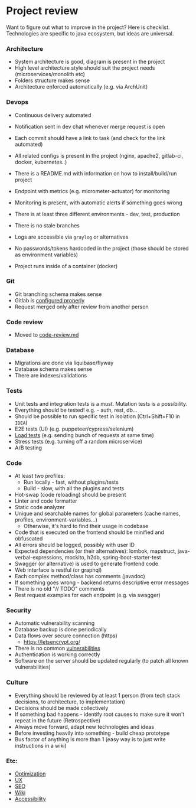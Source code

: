 # Project review
Want to figure out what to improve in the project? Here is checklist. Technologies are specific to java ecosystem, but ideas are universal.

### Architecture
* System architecture is good, diagram is present in the project
* High level architecture style should suit the project needs (microservices/monolith etc)
* Folders structure makes sense
* Architecture enforced automatically (e.g. via ArchUnit)

### Devops
* Continuous delivery automated
* Notification sent in dev chat whenever merge request is open
* Each commit should have a link to task (and check for the link automated)
* All related configs is present in the project (nginx, apache2, gitlab-ci, docker, kubernetes..)
* There is a README.md with information on how to install/build/run project
* Endpoint with metrics (e.g. micrometer-actuator) for monitoring
* Monitoring is present, with automatic alerts if something goes wrong
* There is at least three different environments - dev, test, production
* There is no stale branches
* Logs are accessible via `graylog` or alternatives
* No passwords/tokens hardcoded in the project (those should be stored as environment variables)

* Project runs inside of a container (docker)

### Git
* Git branching schema makes sense
* Gitlab is [configured properly](../commands-links/gitlab.md)
* Request merged only after review from another person

### Code review
* Moved to [code-review.md](code-review.md)

### Database
* Migrations are done via liquibase/flyway
* Database schema makes sense
* There are indexes/validations

### Tests
* Unit tests and integration tests is a must. Mutation tests is a possibility.
* Everything should be tested! e.g. - auth, rest, db...
* Should be possible to run specific test in isolation (Ctrl+Shift+F10 in `IDEA`)
* E2E tests (UI) (e.g. puppeteer/cypress/selenium)
* [Load tests](load-testing/load-testing.md) (e.g. sending bunch of requests at same time)
* Stress tests (e.g. turning off a random microservice)
* A/B testing

### Code
* At least two profiles:
    * Run locally - fast, without plugins/tests 
    * Build - slow, with all the plugins and tests
* Hot-swap (code reloading) should be present
* Linter and code formatter
* Static code analyzer
* Unique and searchable names for global parameters (cache names, profiles, environment-variables...)
    * Otherwise, it's hard to find their usage in codebase 
* Code that is executed on the frontend should be minified and obfuscated
* All errors should be logged, possibly with user ID
* Expected dependencies (or their alternatives): lombok, mapstruct, java-verbal-expressions, mockito, h2db, spring-boot-starter-test
* Swagger (or alternative) is used to generate frontend code
* Web interface is restful (or graphql)
* Each complex method/class has comments (javadoc)
* If something goes wrong - backend returns descriptive error messages
* There is no old "// TODO" comments
* Rest request examples for each endpoint (e.g. via swagger)

### Security
* Automatic vulnerability scanning
* Database backup is done periodically
* Data flows over secure connection (https)
    * https://letsencrypt.org/
* There is no common [vulnerabilities](https://github.com/Hofls/computer-security/tree/master/vulnerabilities-examples/frontend/src/vulnerability)
* Authentication is working correctly
* Software on the server should be updated regularly (to patch all known vulnerabilities)

### Culture
* Everything should be reviewed by at least 1 person (from tech stack decisions, to architecture, to implementation)
* Decisions should be made collectively
* If something bad happens - identify root causes to make sure it won't repeat in the future (Retrospective)
* Always move forward, adapt new technologies and ideas
* Before investing heavily into something - build cheap prototype
* Bus factor of anything is more than 1 (easy way is to just write instructions in a wiki)

### Etc:
* [Optimization](optimization.md)
* [UX](user-experience.md)
* [SEO](seo.md)
* [Wiki](wiki.md)
* [Accessibility](accessibility.md)
